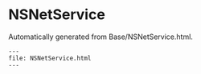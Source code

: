 
# NSNetService

Automatically generated from Base/NSNetService.html.

``` {raw} html
---
file: NSNetService.html
---
```
